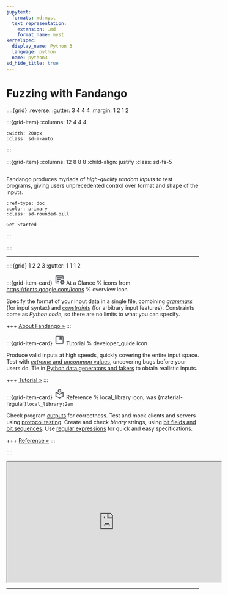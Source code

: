 ```yaml
---
jupytext:
  formats: md:myst
  text_representation:
    extension: .md
    format_name: myst
kernelspec:
  display_name: Python 3
  language: python
  name: python3
sd_hide_title: true
---
```


# Fuzzing with Fandango

::::{grid}
:reverse:
:gutter: 3 4 4 4
:margin: 1 2 1 2

:::{grid-item}
:columns: 12 4 4 4

```{image} Icon-reverse.png
:width: 200px
:class: sd-m-auto
```

:::

:::{grid-item}
:columns: 12 8 8 8
:child-align: justify
:class: sd-fs-5

```{rubric} Fuzzing with Fandango
```

Fandango produces myriads of _high-quality random inputs_ to test programs, giving users unprecedented control over format and shape of the inputs.

```{button-ref} Tutorial
:ref-type: doc
:color: primary
:class: sd-rounded-pill

Get Started
```

:::

::::

----------------

::::{grid} 1 2 2 3
:gutter: 1 1 1 2

:::{grid-item-card} <svg xmlns="http://www.w3.org/2000/svg" viewBox="0 -960 960 960" width="2em" fill="#5f6368"><path d="m787-145 28-28-75-75v-112h-40v128l87 87Zm-587 25q-33 0-56.5-23.5T120-200v-560q0-33 23.5-56.5T200-840h560q33 0 56.5 23.5T840-760v268q-19-9-39-15.5t-41-9.5v-243H200v560h242q3 22 9.5 42t15.5 38H200Zm0-120v40-560 243-3 280Zm80-40h163q3-21 9.5-41t14.5-39H280v80Zm0-160h244q32-30 71.5-50t84.5-27v-3H280v80Zm0-160h400v-80H280v80ZM720-40q-83 0-141.5-58.5T520-240q0-83 58.5-141.5T720-440q83 0 141.5 58.5T920-240q0 83-58.5 141.5T720-40Z"/></svg> At a Glance
% icons from https://fonts.google.com/icons
% overview icon

Specify the format of your input data in a single file, combining [_grammars_](sec:first-spec) (for input syntax) and [_constraints_](sec:constraints) (for arbitrary input features).
Constraints come as _Python code_, so there are no limits to what you can specify.

+++
[About Fandango »](sec:about)
:::




:::{grid-item-card} <svg xmlns="http://www.w3.org/2000/svg" viewBox="0 -960 960 960" width="2em" fill="#5f6368"><path d="M200-120q-33 0-56.5-23.5T120-200v-560q0-33 23.5-56.5T200-840h560q33 0 56.5 23.5T840-760v560q0 33-23.5 56.5T760-120H200Zm0-640v560h560v-560h-80v280l-100-60-100 60v-280H200Zm0 560v-560 560Z"/></svg> Tutorial
% developer_guide icon

Produce valid inputs at high speeds, quickly covering the entire input space.
Test with [_extreme_ and _uncommon_ values](sec:strategies), uncovering bugs before your users do.
Tie in [Python data generators and fakers](sec:generators) to obtain realistic inputs.


+++
[Tutorial »](sec:tutorial)
:::



:::{grid-item-card} <svg xmlns="http://www.w3.org/2000/svg" viewBox="0 -960 960 960" width="2em" fill="#5f6368"><path d="M480-60q-72-68-165-104t-195-36v-440q101 0 194 36.5T480-498q73-69 166-105.5T840-640v440q-103 0-195.5 36T480-60Zm0-104q63-47 134-75t146-37v-276q-73 13-143.5 52.5T480-394q-66-66-136.5-105.5T200-552v276q75 9 146 37t134 75Zm0-436q-66 0-113-47t-47-113q0-66 47-113t113-47q66 0 113 47t47 113q0 66-47 113t-113 47Zm0-80q33 0 56.5-23.5T560-760q0-33-23.5-56.5T480-840q-33 0-56.5 23.5T400-760q0 33 23.5 56.5T480-680Zm0-80Zm0 366Z"/></svg> Reference
% local_library icon; was {material-regular}`local_library;2em`

Check program [outputs](sec:outputs) for correctness.
Test and mock clients and servers using [protocol testing](sec:protocols).
Create and check _binary_ strings, using [bit fields and bit sequences](sec:binary).
Use [regular expressions](sec:regexes) for quick and easy specifications.

+++
[Reference »](sec:reference)
:::

::::

<iframe width="560" height="315"
src="https://www.youtube.com/embed/JXMk-XhuKPY">
</iframe>

----------------

```{include} Footer.md
